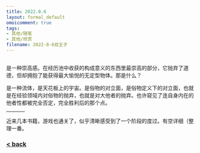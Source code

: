 ```yaml
---
title: 2022.8.6
layout: formal_default
omoicomment: true
tags:
- 其他/随笔
- 其他/欣赏
filename: 2022-8-6双王子
---
```


<iframe width="1px" height="1px" src="https://www.youtube.com/embed/-uVtrOuFNR4?autoplay=1" frameborder="0" allow="autoplay; encrypted-media" allowfullscreen> </iframe>

是一种崇高感。在经历池中收获的构成意义的东西里最崇高的部分，它抛弃了道德，但却拥抱了能获得最大愉悦的无定型物体。那是什么？

是一种流体，是天花板上的宇宙。是俗物的对立面，是俗物定义下的对立面，也就是在经验领域内对俗物的抛弃，也就是对大他者的抛弃。也许窥见了连自身内在的他者性都被完全否定，完全胜利后的那个点。

<hr style="width:50px;text-align:left;margin-left:0">
近来几本书籍，游戏也通关了，似乎清晰感受到了一个阶段的度过。有空详细（整理一番。


### [< back](https://wzetto.github.io/wz369.github.io/omoi_main/omoi.html)
